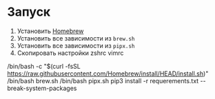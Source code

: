 # Запуск

1. Установить [Homebrew](https://brew.sh)
2. Установить все зависимости из `brew.sh`
3. Установить все зависимости из `pipx.sh`
4. Скопировать настройки zshrc vimrc

/bin/bash -c "$(curl -fsSL https://raw.githubusercontent.com/Homebrew/install/HEAD/install.sh)"
/bin/bash brew.sh
/bin/bash pipx.sh
pip3 install -r requerements.txt --break-system-packages